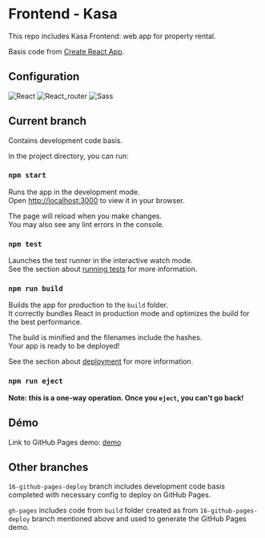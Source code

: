 # Frontend - Kasa

This repo includes Kasa Frontend: web app for property rental.

Basis code from [Create React App](https://github.com/facebook/create-react-app).

## Configuration

![_React_](https://img.shields.io/badge/react-v18.2.0-brightgreen)
![_React_router_](https://img.shields.io/badge/React%20router-v6.8.0-red)
![_Sass_](https://img.shields.io/badge/sass-v1.58.0-pink)

## Current branch

Contains development code basis.

In the project directory, you can run:

### `npm start`

Runs the app in the development mode.\
Open [http://localhost:3000](http://localhost:3000) to view it in your browser.

The page will reload when you make changes.\
You may also see any lint errors in the console.

### `npm test`

Launches the test runner in the interactive watch mode.\
See the section about [running tests](https://facebook.github.io/create-react-app/docs/running-tests) for more information.

### `npm run build`

Builds the app for production to the `build` folder.\
It correctly bundles React in production mode and optimizes the build for the best performance.

The build is minified and the filenames include the hashes.\
Your app is ready to be deployed!

See the section about [deployment](https://facebook.github.io/create-react-app/docs/deployment) for more information.

### `npm run eject`

**Note: this is a one-way operation. Once you `eject`, you can't go back!**

## Démo

Link to GitHub Pages demo:
[demo](https://geoffreycoste.github.io/ocr_kasa/)

## Other branches

`16-github-pages-deploy` branch includes development code basis completed with necessary config to deploy on GitHub Pages.

`gh-pages` includes code from `build` folder created as from `16-github-pages-deploy` branch mentioned above and used to generate the GitHub Pages demo.
